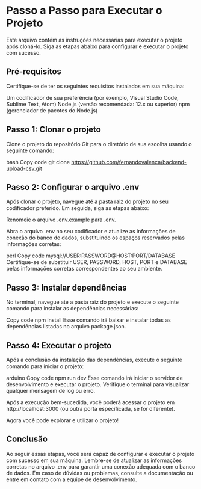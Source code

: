 # Passo a Passo para Executar o Projeto
Este arquivo contém as instruções necessárias para executar o projeto após cloná-lo. Siga as etapas abaixo para configurar e executar o projeto com sucesso.

## Pré-requisitos
Certifique-se de ter os seguintes requisitos instalados em sua máquina:

Um codificador de sua preferência (por exemplo, Visual Studio Code, Sublime Text, Atom)
Node.js (versão recomendada: 12.x ou superior)
npm (gerenciador de pacotes do Node.js)

## Passo 1: Clonar o projeto
Clone o projeto do repositório Git para o diretório de sua escolha usando o seguinte comando:

bash
Copy code
git clone https://github.com/fernandovalenca/backend-upload-csv.git

## Passo 2: Configurar o arquivo .env
Após clonar o projeto, navegue até a pasta raiz do projeto no seu codificador preferido. Em seguida, siga as etapas abaixo:

Renomeie o arquivo .env.example para .env.

Abra o arquivo .env no seu codificador e atualize as informações de conexão do banco de dados, substituindo os espaços reservados pelas informações corretas:

perl
Copy code
mysql://USER:PASSWORD@HOST:PORT/DATABASE
Certifique-se de substituir USER, PASSWORD, HOST, PORT e DATABASE pelas informações corretas correspondentes ao seu ambiente.

## Passo 3: Instalar dependências
No terminal, navegue até a pasta raiz do projeto e execute o seguinte comando para instalar as dependências necessárias:

Copy code
npm install
Esse comando irá baixar e instalar todas as dependências listadas no arquivo package.json.

## Passo 4: Executar o projeto
Após a conclusão da instalação das dependências, execute o seguinte comando para iniciar o projeto:

arduino
Copy code
npm run dev
Esse comando irá iniciar o servidor de desenvolvimento e executar o projeto. Verifique o terminal para visualizar qualquer mensagem de log ou erro.

Após a execução bem-sucedida, você poderá acessar o projeto em http://localhost:3000 (ou outra porta especificada, se for diferente).

Agora você pode explorar e utilizar o projeto!

## Conclusão
Ao seguir essas etapas, você será capaz de configurar e executar o projeto com sucesso em sua máquina. Lembre-se de atualizar as informações corretas no arquivo .env para garantir uma conexão adequada com o banco de dados. Em caso de dúvidas ou problemas, consulte a documentação ou entre em contato com a equipe de desenvolvimento.
